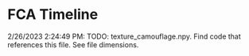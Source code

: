 # FCA Timeline
2/26/2023 2:24:49 PM: TODO: texture_camouflage.npy. Find code that references this file. See file dimensions.
